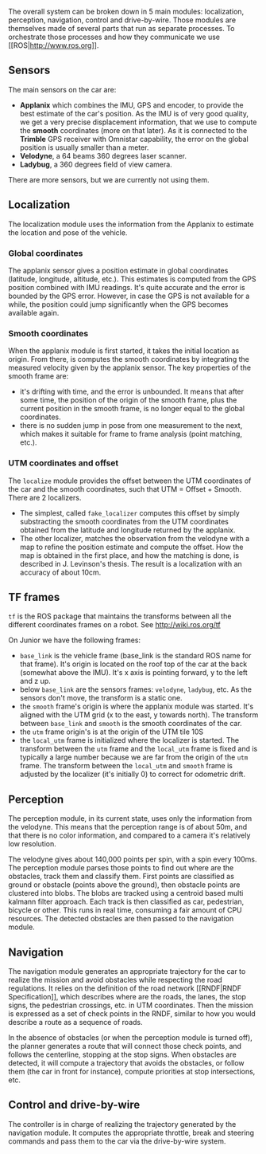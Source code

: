 The overall system can be broken down in 5 main modules: localization, perception, navigation, control and drive-by-wire. Those modules are themselves made of several parts that run as separate processes. To orchestrate those processes and how they communicate we use [[ROS|http://www.ros.org]].

## Sensors

The main sensors on the car are:
 * **Applanix** which combines the IMU, GPS and encoder, to provide the best estimate of the car's position. As the IMU is of very good quality, we get a very precise displacement information, that we use to compute the **smooth** coordinates (more on that later). As it is connected to the **Trimble** GPS receiver with Omnistar capability, the error on the global position is usually smaller than a meter.
 * **Velodyne**, a 64 beams 360 degrees laser scanner.
 * **Ladybug**, a 360 degrees field of view camera.

There are more sensors, but we are currently not using them.

## Localization

The localization module uses the information from the Applanix to estimate the location and pose of the vehicle.

### Global coordinates

The applanix sensor gives a position estimate in global coordinates (latitude, longitude, altitude, etc.). This estimates is computed from the GPS position combined with IMU readings. It's quite accurate and the error is bounded by the GPS error. However, in case the GPS is not available for a while, the position could jump significantly when the GPS becomes available again.

### Smooth coordinates

When the applanix module is first started, it takes the initial location as origin. From there, is computes the smooth coordinates by integrating the measured velocity given by the applanix sensor. The key properties of the smooth frame are:

* it's drifting with time, and the error is unbounded. It means that after some time, the position of the origin of the smooth frame, plus the current position in the smooth frame, is no longer equal to the global coordinates.
* there is no sudden jump in pose from one measurement to the next, which makes it suitable for frame to frame analysis (point matching, etc.). 

### UTM coordinates and offset

The `localize` module provides the offset between the UTM coordinates of the car and the smooth coordinates, such that UTM = Offset + Smooth. There are 2 localizers. 

 * The simplest, called `fake_localizer` computes this offset by simply substracting the smooth coordinates from the UTM coordinates obtained from the latitude and longitude returned by the applanix. 
 * The other localizer, matches the observation from the velodyne with a map to refine the position estimate and compute the offset. How the map is obtained in the first place, and how the matching is done, is described in J. Levinson's thesis. The result is a localization with an accuracy of about 10cm.

## TF frames

`tf` is the ROS package that maintains the transforms between all the different coordinates frames on a robot. See http://wiki.ros.org/tf

On Junior we have the following frames:

 * `base_link` is the vehicle frame (base_link is the standard ROS name for that frame). It's origin is located on the roof top of the car at the back (somewhat above the IMU). It's x axis is pointing forward, y to the left and z up.
 * below `base_link` are the sensors frames: `velodyne`, `ladybug`, etc. As the sensors don't move, the transform is a static one.
 * the `smooth` frame's origin is where the applanix module was started. It's aligned with the UTM grid (x to the east, y towards north). The transform between `base_link` and `smooth` is the smooth coordinates of the car.
 * the `utm` frame origin's is at the origin of the UTM tile 10S
 * the `local_utm` frame is initialized where the localizer is started. The transform between the `utm` frame and the `local_utm` frame is fixed and is typically a large number because we are far from the origin of the `utm` frame. The transform between the `local_utm` and `smooth` frame is adjusted by the localizer (it's initially 0) to correct for odometric drift.

## Perception

The perception module, in its current state, uses only the information from the velodyne. This means that the perception range is of about 50m, and that there is no color information, and compared to a camera it's relatively low resolution.

The velodyne gives about 140,000 points per spin, with a spin every 100ms. The perception module parses those points to find out where are the obstacles, track them and classify them. First points are classified as ground or obstacle (points above the ground), then obstacle points are clustered into blobs. The blobs are tracked using a centroid based multi kalmann filter approach. Each track is then classified as car, pedestrian, bicycle or other. This runs in real time, consuming a fair amount of CPU resources. The detected obstacles are then passed to the navigation module.

## Navigation

The navigation module generates an appropriate trajectory for the car to realize the mission and avoid obstacles while respecting the road regulations. It relies on the definition of the road network [[RNDF|RNDF Specification]], which describes where are the roads, the lanes, the stop signs, the pedestrian crossings, etc. in UTM coordinates. Then the mission is expressed as a set of check points in the RNDF, similar to how you would describe a route as a sequence of roads. 

In the absence of obstacles (or when the perception module is turned off), the planner generates a route that will connect those check points, and follows the centerline, stopping at the stop signs. When obstacles are detected, it will compute a trajectory that avoids the obstacles, or follow them (the car in front for instance), compute priorities at stop intersections, etc.

## Control and drive-by-wire

The controller is in charge of realizing the trajectory generated by the navigation module. It computes the appropriate throttle, break and steering commands and pass them to the car via the drive-by-wire system.